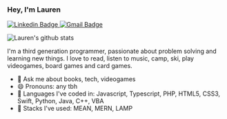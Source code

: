 ### Hey, I'm Lauren
[![Linkedin Badge](https://img.shields.io/badge/-lauren%20hammond-blue?style=flat-square&logo=Linkedin&logoColor=white&link=https://www.linkedin.com/in/lauren-h-81917ab4/)
](https://www.linkedin.com/in/lauren-h-81917ab4/) [![Gmail Badge](https://img.shields.io/badge/-lozhambo@gmail.com-c14438?style=flat-square&logo=Gmail&logoColor=white&link=mailto:lozhambo@gmail.com)](mailto:lozhambo@gmail.com)

![Lauren's github stats](https://github-readme-stats.vercel.app/api?username=laurenah&show_icons=true&theme=gruvbox)

<!--
**laurenah/laurenah** is a ✨ _special_ ✨ repository because its `README.md` (this file) appears on your GitHub profile.
-->

I'm a third generation programmer, passionate about problem solving and learning new things. I love to read, listen to music, camp, ski, play videogames, board games and card games.  

- 💬 Ask me about books, tech, videogames 
- 😄 Pronouns: any tbh
- 👋 Languages I've coded in: Javascript, Typescript, PHP, HTML5, CSS3, Swift, Python, Java, C++, VBA
- 🥞 Stacks I've used: MEAN, MERN, LAMP
